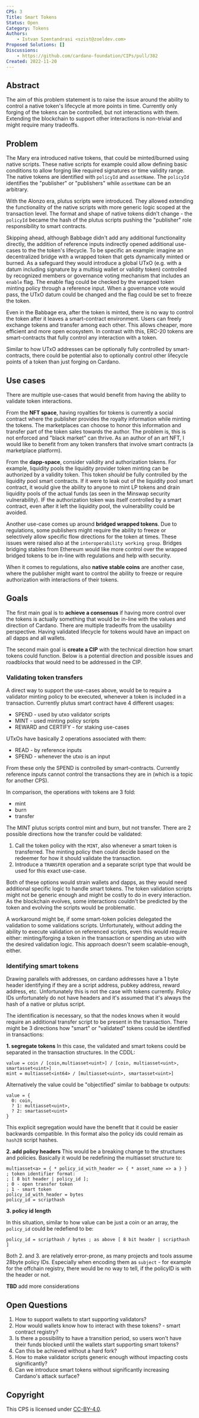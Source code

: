 ```yaml
---
CPS: 3
Title: Smart Tokens
Status: Open
Category: Tokens
Authors:
    - Istvan Szentandrasi <szist@zoeldev.com>
Proposed Solutions: []
Discussions:
    - https://github.com/cardano-foundation/CIPs/pull/382
Created: 2022-11-20
---
```


## Abstract

The aim of this problem statement is to raise the issue around the ability to control a native token's lifecycle at more points in time.
Currently only forging of the tokens can be controlled, but not interactions with them. Extending the blockchain to support other interactions is non-trivial and might require many tradeoffs.

## Problem

The Mary era introduced native tokens, that could be minted/burned using native scripts. These native scripts for example could allow defining basic conditions to allow forging like required signatures or time validity range. The native tokens are identified with `policyId` and `assetName`. The `policyId` identifies the "publisher" or "publishers" while `assetName` can be an arbitrary.

With the Alonzo era, plutus scripts were introduced. They allowed extending the functionality of the native scripts with more generic logic scoped at the transaction level. The format and shape of native tokens didn't change - the `policyId` became the hash of the plutus scripts pushing the "publisher" role responsibility to smart contracts.

Skipping ahead, although Babbage didn't add any additional functionality directly, the addition of reference inputs indirectly opened additional use-cases to the the token's lifecycle. To be specific an example: imagine an decentralized bridge with a wrapped token that gets dynamically minted or burned. As a safeguard they would introduce a global UTxO (e.g. with a datum including signature by a multisig wallet or validity token) controlled by recognized members or governance voting mechanism that includes an `enable` flag. The enable flag could be checked by the wrapped token minting policy through a reference input. When a governance vote would pass, the UTxO datum could be changed and the flag could be set to freeze the token.

Even in the Babbage era, after the token is minted, there is no way to control the token after it leaves a smart-contract environment. Users can freely exchange tokens and transfer among each other. This allows cheaper, more efficient and more open ecosystem. In contrast with this, ERC-20 tokens are smart-contracts that fully control any interaction with a token.

Similar to how UTxO addresses can be optionally fully controlled by smart-contracts, there could be potential also to optionally control other lifecycle points of a token than just forging on Cardano.

## Use cases

There are multiple use-cases that would benefit from having the ability to validate token interactions.

From the **NFT space**, having royalties for tokens is currently a social contract where the publisher provides the royalty information while minting the tokens. The marketplaces can choose to honor this information and transfer part of the token sales towards the author. The problem is, this is not enforced and "black market" can thrive. As an author of an art NFT, I would like to benefit from any token transfers that involve smart contracts (a marketplace platform).

From the **dapp-space**, consider validity and authorization tokens. For example, liquidity pools the liquidity provider token minting can be authorized by a validity token. This token _should_ be fully controlled by the liquidity pool smart contracts. If it were to leak out of the liquidity pool smart contract, it would give the ability to anyone to mint LP tokens and drain liquidity pools of the actual funds (as seen in the Minswap security vulnerability). IF the authorization token was itself controlled by a smart contract, even after it left the liquidity pool, the vulnerability could be avoided.

Another use-case comes up around **bridged wrapped tokens**. Due to regulations, some publishers might require the ability to freeze or selectively allow specific flow directions for the token at times. These issues were raised also at the `interoperability working group`. Bridges bridging stables from Ethereum would like more control over the wrapped bridged tokens to be in-line with regulations and help with security.

When it comes to regulations, also **native stable coins** are another case, where the publisher might want to control the ability to freeze or require authorization with interactions of their tokens.

## Goals

The first main goal is to **achieve a consensus** if having more control over the tokens is actually something that would be in-line with the values and direction of Cardano. There are multiple tradeoffs from the usability perspective. Having validated lifecycle for tokens would have an impact on all dapps and all wallets.

The second main goal is **create a CIP** with the technical direction how smart tokens could function. Below is a potential direction and possible issues and roadblocks that would need to be addressed in the CIP.

### Validating token transfers

A direct way to support the use-cases above, would be to require a validator minting policy to be executed, whenever a token is included in a transaction. Currently plutus smart contract have 4 different usages:

- SPEND - used by utxo validator scripts
- MINT - used minting policy scripts
- REWARD and CERTIFY - for staking use-cases

UTxOs have basically 2 operations associated with them:

- READ - by reference inputs
- SPEND - whenever the utxo is an input

From these only the SPEND is controlled by smart-contracts. Currently reference inputs cannot control the transactions they are in (which is a topic for another CPS).

In comparison, the operations with tokens are 3 fold:

- mint
- burn
- transfer

The MINT plutus scripts control mint and burn, but not transfer. There are 2 possible directions how the transfer could be validated:

1. Call the token policy with the `MINT`, also whenever a smart token is transferred. The minting policy then could decide based on the redeemer for how it should validate the transaction.
2. Introduce a `TRANSFER` operation and a separate script type that would be used for this exact use-case.

Both of these options would strain wallets and dapps, as they would need additional specific logic to handle smart tokens. The token validation scripts might not be generic enough and might be costly to do in every interaction. As the blockchain evolves, some interactions couldn't be predicted by the token and evolving the scripts would be problematic.

A workaround might be, if some smart-token policies delegated the validation to some validations scripts. Unfortunately, without adding the ability to execute validation on referenced scripts, even this would require either: minting/forging a token in the transaction or spending an utxo with the desired validation logic. This approach doesn't seem scalable-enough, either.

### Identifying smart tokens

Drawing parallels with addresses, on cardano addresses have a 1 byte header identifying if they are a script address, pubkey address, reward address, etc. Unfortunately this is not the case with tokens currently. Policy IDs unfortunately do not have headers and it's assumed that it's always the hash of a native or plutus script.

The identification is necessary, so that the nodes knows when it would require an additional transfer script to be present in the transaction. There might be 3 directions how "smart" or "validated" tokens could be identified in transactions:

**1. segregate tokens**
In this case, the validated and smart tokens could be separated in the transaction structures. In the CDDL:

```cddl
value = coin / [coin,multiasset<uint>] / [coin, multiasset<uint>, smartasset<uint>]
mint = multiasset<int64> / [multiasset<uint>, smartasset<uint>]
```

Alternatively the value could be "objectified" similar to babbage tx outputs:

```cddl
value = {
  0: coin,
  ? 1: multiasset<uint>,
  ? 2: smartasset<uint>
}
```

This explicit segregation would have the benefit that it could be easier backwards compatible. In this format also the policy ids could remain as `hash28` script hashes.

**2. add policy headers**
This would be a breaking change to the structures and policies. Basically it would be redefining the multiasset structure to:

```
multiasset<a> = { * policy_id_with_header => { * asset_name => a } }
; token identifier format:
; [ 8 bit header | policy_id ];
; 0 - open transfer token
; 1 - smart token
policy_id_with_header = bytes
policy_id = scripthash
```

**3. policy id length**

In this situation, similar to how value can be just a coin or an array, the `policy_id` could be redefiend to be:

```
policy_id = scripthash / bytes ; as above [ 8 bit header | scripthash ]
```

Both 2. and 3. are relatively error-prone, as many projects and tools assume 28byte policy IDs. Especially when encoding them as `subject` - for example for the offchain registry, there would be no way to tell, if the policyID is with the header or not.

**TBD** add more considerations

## Open Questions

1. How to support wallets to start supporting validators?
1. How would wallets know how to interact with these tokens? - smart contract registry?
1. Is there a possibility to have a transition period, so users won't have their funds blocked until the wallets start supporting smart tokens?
1. Can this be achieved without a hard fork?
1. How to make validator scripts generic enough without impacting costs significantly?
1. Can we introduce smart tokens without significantly increasing Cardano's attack surface?

## Copyright

This CPS is licensed under [CC-BY-4.0](https://creativecommons.org/licenses/by/4.0/legalcode).
